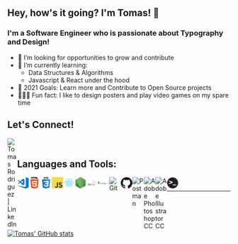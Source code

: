 ## Hey, how's it going? I'm Tomas! 👋

### I'm a Software Engineer who is passionate about Typography and Design!
- 🔎  I’m looking for opportunities to grow and contribute
- 🌱  I’m currently learning:
  - Data Structures & Algorithms
  - Javascript & React under the hood
- 🥅  2021 Goals: Learn more and Contribute to Open Source projects
- 🧑🏻‍💻  Fun fact: I like to design posters and play video games on my spare time

## Let's Connect!
[<img align="left" alt="Tomas Rodriguez | LinkedIn" width="22px" src="https://cdn.jsdelivr.net/npm/simple-icons@v3/icons/linkedin.svg" />](https://www.linkedin.com/in/tomas-rodriguez-al/)

<br/>

## Languages and Tools:
[<img align="left" alt="Visual Studio Code" width="26px" src="https://raw.githubusercontent.com/github/explore/80688e429a7d4ef2fca1e82350fe8e3517d3494d/topics/visual-studio-code/visual-studio-code.png" />](https://code.visualstudio.com/)
[<img align="left" alt="HTML" width="26px" src="https://raw.githubusercontent.com/github/explore/80688e429a7d4ef2fca1e82350fe8e3517d3494d/topics/html/html.png" />](https://html.spec.whatwg.org/)
[<img align="left" alt="CSS3" width="26px" src="https://raw.githubusercontent.com/github/explore/80688e429a7d4ef2fca1e82350fe8e3517d3494d/topics/css/css.png" />](https://developer.mozilla.org/en-US/docs/Web/CSS)
[<img align="left" alt="JavaScript" width="26px" src="https://raw.githubusercontent.com/github/explore/80688e429a7d4ef2fca1e82350fe8e3517d3494d/topics/javascript/javascript.png" />](https://www.javascript.com/)
[<img align="left" alt="React" width="26px" src="https://raw.githubusercontent.com/github/explore/80688e429a7d4ef2fca1e82350fe8e3517d3494d/topics/react/react.png" />](https://reactjs.org/)
[<img align="left" alt="Node.js" width="26px" src="https://raw.githubusercontent.com/github/explore/80688e429a7d4ef2fca1e82350fe8e3517d3494d/topics/nodejs/nodejs.png" />](https://nodejs.org/en/)
[<img align="left" alt="MySQL" width="26px" src="https://raw.githubusercontent.com/github/explore/80688e429a7d4ef2fca1e82350fe8e3517d3494d/topics/mysql/mysql.png" />](https://www.mysql.com/)
[<img align="left" alt="MongoDB" width="26px" src="https://raw.githubusercontent.com/github/explore/80688e429a7d4ef2fca1e82350fe8e3517d3494d/topics/mongodb/mongodb.png" />](https://www.mongodb.com/)
[<img align="left" alt="Git" width="26px" src="https://raw.githubusercontent.com/jmnote/z-icons/master/svg/git.svg" />](https://git-scm.com/)
[<img align="left" alt="Github" width="26px" src="https://raw.githubusercontent.com/github/explore/78df643247d429f6cc873026c0622819ad797942/topics/github/github.png" />](https://github.com/)
[<img align="left" alt="Postman" width="26px" src="https://www.vectorlogo.zone/logos/getpostman/getpostman-icon.svg" />](https://www.postman.com/home)
[<img align="left" alt="Adobe Photoshop CC" width="26px" src="https://upload.wikimedia.org/wikipedia/commons/a/af/Adobe_Photoshop_CC_icon.svg" />](https://www.adobe.com/products/photoshop/landpa.html?sdid=KKQIN&mv=search&kw=photoshop&ef_id=Cj0KCQjw24qHBhCnARIsAPbdtlLkY-lLW7SpsGqwHXe0r9yz2fuTv52g7RTZO_dC8lFiT9lQTTlkISQaAqYbEALw_wcB:G:s&s_kwcid=AL!3085!3!522504775617!e!!g!!adobe%20photoshop!1712238394!67643541820&gclid=Cj0KCQjw24qHBhCnARIsAPbdtlLkY-lLW7SpsGqwHXe0r9yz2fuTv52g7RTZO_dC8lFiT9lQTTlkISQaAqYbEALw_wcB)
[<img align="left" alt="Adobe Illustrator CC" width="26px" src="https://upload.wikimedia.org/wikipedia/commons/f/fb/Adobe_Illustrator_CC_icon.svg" />](https://www.adobe.com/products/illustrator.html)
[<img align="left" alt="Terminal" width="26px" src="https://raw.githubusercontent.com/github/explore/80688e429a7d4ef2fca1e82350fe8e3517d3494d/topics/terminal/terminal.png" />](https://en.wikipedia.org/wiki/Terminal_(macOS))

<br/>

---
[![Tomas' GitHub stats](https://github-readme-stats.vercel.app/api?username=tomrod10&show_icons=true&hide_border=true)](https://github.com/anuraghazra/github-readme-stats)


<!--
Instead of Blog Posts, I can add a contributions section
with all the open source projects that I've contributed to
-->